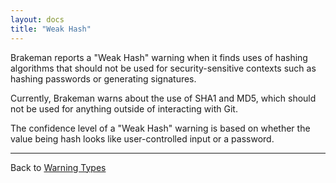 ```yaml
---
layout: docs
title: "Weak Hash"
---
```


Brakeman reports a "Weak Hash" warning when it finds uses of hashing algorithms that should not be used for security-sensitive contexts
such as hashing passwords or generating signatures.

Currently, Brakeman warns about the use of SHA1 and MD5, which should not be used for anything outside of interacting with Git.

The confidence level of a "Weak Hash" warning is based on whether the value being hash looks like user-controlled input or a password.

---
Back to [Warning Types](/docs/warning_types)
